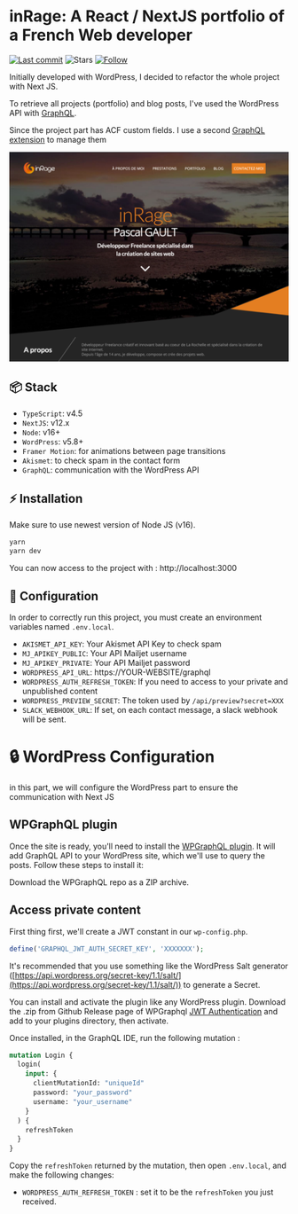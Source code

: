 # inRage: A React / NextJS portfolio of a French Web developer

[![Last commit](https://img.shields.io/github/last-commit/inrage/inrage)](https://github.com/inrage/inrage/commits/main)
![Stars](https://img.shields.io/github/stars/inrage/inrage?label=%E2%AD%90%20Stars)
[![Follow](https://img.shields.io/github/followers/akiletour?label=Please%20follow%20%20to%20support%20my%20work&style=social)](https://github.com/Akiletour)


Initially developed with WordPress, I decided to refactor the whole project with Next JS.

To retrieve all projects (portfolio) and blog posts, I've used the WordPress API with [GraphQL](https://fr.wordpress.org/plugins/wp-graphql/).

Since the project part has ACF custom fields. I use a second [GraphQL extension](https://www.wpgraphql.com/acf/) to manage them

![inRage](./public/images/screenshot.png)

## 📦 Stack
- `TypeScript`: v4.5
- `NextJS`: v12.x
- `Node`: v16+
- `WordPress`: v5.8+
- `Framer Motion`: for animations between page transitions
- `Akismet`: to check spam in the contact form
- `GraphQL`: communication with the WordPress API

## ⚡️ Installation

Make sure to use newest version of Node JS (v16).

```bash
yarn
yarn dev
```

You can now access to the project with : http://localhost:3000

## 🔧 Configuration 

In order to correctly run this project, you must create an environment variables named `.env.local`.

- `AKISMET_API_KEY`: Your Akismet API Key to check spam
- `MJ_APIKEY_PUBLIC`: Your API Mailjet username 
- `MJ_APIKEY_PRIVATE`: Your API Mailjet password
- `WORDPRESS_API_URL`: https://YOUR-WEBSITE/graphql 
- `WORDPRESS_AUTH_REFRESH_TOKEN`: If you need to access to your private and unpublished content
- `WORDPRESS_PREVIEW_SECRET`: The token used by `/api/preview?secret=XXX`
- `SLACK_WEBHOOK_URL`: If set, on each contact message, a slack webhook will be sent.

# 🔒️ WordPress Configuration

in this part, we will configure the WordPress part to ensure the communication with Next JS

## WPGraphQL plugin

Once the site is ready, you'll need to install the [WPGraphQL plugin](https://github.com/wp-graphql/wp-graphql). It will add GraphQL API to your WordPress site, which we'll use to query the posts. Follow these steps to install it:

Download the WPGraphQL repo as a ZIP archive.

## Access private content

First thing first, we'll create a JWT constant in our `wp-config.php`.

```php
define('GRAPHQL_JWT_AUTH_SECRET_KEY', 'XXXXXXX');
```

It's recommended that you use something like the WordPress Salt generator ([https://api.wordpress.org/secret-key/1.1/salt/](https://api.wordpress.org/secret-key/1.1/salt/)) to generate a Secret.

You can install and activate the plugin like any WordPress plugin. Download the .zip from Github Release page of WPGraphql [JWT Authentication](https://github.com/wp-graphql/wp-graphql-jwt-authentication/releases) and add to your plugins directory, then activate.

Once installed, in the GraphQL IDE, run the following mutation : 

```graphql
mutation Login {
  login(
    input: {
      clientMutationId: "uniqueId"
      password: "your_password"
      username: "your_username"
    }
  ) {
    refreshToken
  }
}
```


Copy the `refreshToken` returned by the mutation, then open `.env.local`, and make the following changes:

- `WORDPRESS_AUTH_REFRESH_TOKEN` : set it to be the `refreshToken` you just received.

